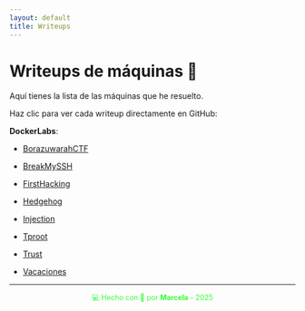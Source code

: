 ```yaml
---
layout: default
title: Writeups
---
```


# Writeups de máquinas 🧠

Aquí tienes la lista de las máquinas que he resuelto.

Haz clic para ver cada writeup directamente en GitHub:

**DockerLabs**:

- [BorazuwarahCTF](https://github.com/MarcelaJI/DockerLabs/blob/main/BorazuwarahCTF/README.md)

- [BreakMySSH](https://github.com/MarcelaJI/DockerLabs/blob/main/BreakMySSH/README.md)

- [FirstHacking](https://github.com/MarcelaJI/DockerLabs/blob/main/FirstHacking/README.md)

- [Hedgehog](https://github.com/MarcelaJI/DockerLabs/blob/main/Hedgehog/README.md)

- [Injection](https://github.com/MarcelaJI/DockerLabs/blob/main/Injection/README.md)

- [Tproot](https://github.com/MarcelaJI/DockerLabs/blob/main/Tproot/README.md)

- [Trust](https://github.com/MarcelaJI/DockerLabs/blob/main/Trust/README.md)

- [Vacaciones](https://github.com/MarcelaJI/DockerLabs/blob/main/Vacaciones/README.md)
---


<div style="text-align:center; font-size: 0.9em; margint-top: 40px; color: #33ff33;">
    💻 Hecho con 💚 por <strong>Marcela</strong> - 2025
</div>